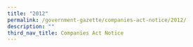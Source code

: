 ```yaml
---
title: "2012"
permalink: /government-gazette/companies-act-notice/2012/
description: ""
third_nav_title: Companies Act Notice
---
```


